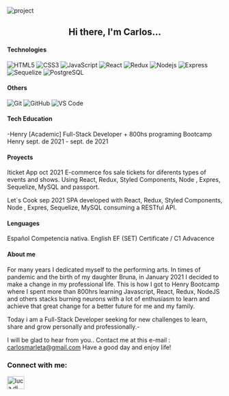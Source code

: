 ![project](https://user-images.githubusercontent.com/68755402/134807599-d801119a-6fcf-4c6e-9642-b1ab371849d4.jpg)
<h2 align="center">Hi there, I'm Carlos...</h2>
 
 #### Technologies
  
![HTML5](https://img.shields.io/badge/-HTML5-%23E44D27?style=flat-square&logo=html5&logoColor=black)
![CSS3](https://img.shields.io/badge/-CSS3-%231572B6?style=flat-square&logo=css3Color=black)
![JavaScript](https://img.shields.io/badge/-JavaScript-%23F7DF1C?style=flat-square&logo=javascript&logoColor=000000&labelColor=%23F7DF1C&color=black)
![React](https://img.shields.io/badge/-React-%23282C34?style=flat-square&logo=react)
![Redux](https://img.shields.io/badge/-Redux-white?style=flat-square&logo=Redux&logoColor=9c23d2) 
![Nodejs](https://img.shields.io/badge/-Nodejs-black?style=flat-square&logo=Node.js)
![Express](https://img.shields.io/badge/-Express-%23E44D27?style=flat-square&logo=Express)
![Sequelize](https://img.shields.io/badge/-Sequelize-black?style=flat-square&logo=Sequelize)
![PostgreSQL](https://img.shields.io/badge/-PostgreSQL-336791?style=flat-square&logo=postgresql)
 

 
 #### Others
![Git](https://img.shields.io/badge/-Git-%23F05032?style=flat-square&logo=git&logoColor=%23ffffff)
![GitHub](https://img.shields.io/badge/-GitHub-181717?style=flat-square&logo=github)
![VS Code](http://img.shields.io/badge/-VS%20Code-007ACC?style=flat-square&logo=visual-studio-code&logoColor=ffffff)

#### Tech Education
-Henry
[Academic] Full-Stack Developer + 800hs programing Bootcamp
Henry
sept. de 2021 - sept. de 2021

#### Proyects

 
Iticket App
oct 2021
E-commerce fos sale tickets for diferents types of events and shows.
Using React, Redux, Styled Components, Node , Expres, Sequelize, MySQL and passport.

Let´s Cook
sep 2021
SPA developed with React, Redux, Styled Components, Node , Expres, Sequelize, MySQL consuming a RESTful API.


#### Lenguages
Español
Competencia nativa.
English
EF (SET) Certificate  / C1 Advacence

#### About me
For many years I dedicated myself to the performing arts. In times of pandemic and the birth of my daughter Bruna, in January 2021 I decided to make a change in my professional life. This is how I got to Henry Bootcamp where I spent more than 800hrs learning Javascript, React, Redux, NodeJS and others stacks burning neurons with a lot of enthusiasm to learn and achieve that great change for a better future for me and my family.

Today i am a Full-Stack Developer seeking for new challenges to learn, share and grow personally and professionally.-

I will be glad to hear from you..
Contact me at this e-mail : carlosmarleta@gmail.com
Have a good day and enjoy life!

<h3 align="left">Connect with me:</h3>
<p align="left">
<a href="https://www.linkedin.com/in/carlos-fullstackdev/" target="blank"><img align="center" src="https://raw.githubusercontent.com/rahuldkjain/github-profile-readme-generator/master/src/images/icons/Social/linked-in-alt.svg" alt="luca di menna" height="30" width="40" /></a>
</p>
 
 
